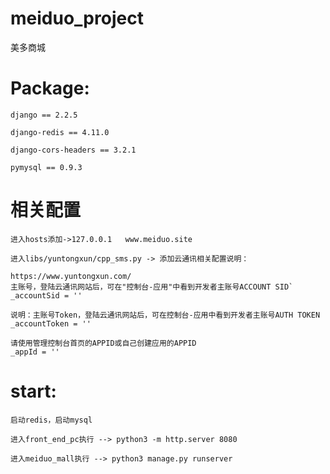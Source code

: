 # meiduo_project
美多商城


# Package:

`django == 2.2.5`

`django-redis == 4.11.0`

`django-cors-headers == 3.2.1`

`pymysql == 0.9.3`

# 相关配置

`进入hosts添加->127.0.0.1	www.meiduo.site`

`进入libs/yuntongxun/cpp_sms.py -> 添加云通讯相关配置说明：`

````
https://www.yuntongxun.com/
主账号，登陆云通讯网站后，可在"控制台-应用"中看到开发者主账号ACCOUNT SID`
_accountSid = ''

说明：主账号Token，登陆云通讯网站后，可在控制台-应用中看到开发者主账号AUTH TOKEN
_accountToken = ''

请使用管理控制台首页的APPID或自己创建应用的APPID
_appId = ''
````
# start:

`启动redis，启动mysql`

`进入front_end_pc执行 --> python3 -m http.server 8080`

`进入meiduo_mall执行 --> python3 manage.py runserver`
